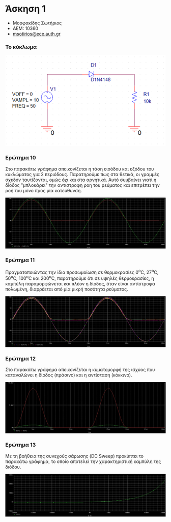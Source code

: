 # Άσκηση 1

- Μορφακίδης Σωτήριος 
- ΑΕΜ: 10360
- msotirios@ece.auth.gr

### Το κύκλωμα

![Κύκλωμα](pictures/circuit.png)

### Ερώτημα 10

Στο παρακάτω γράφημα απεικονίζεται η τάση εισόδου και εξόδου του
κυκλώματος για 2 περιόδους. Παρατηρούμε πως στα θετικά, οι γραμμές
σχεδόν ταυτίζονται, ομώς όχι και στα αρνητικά. Αυτό συμβαίνει γιατί
η δίοδος "μπλοκάρει" την αντιστροφη ροη του ρεύματος και επιτρέπει
την ροή του μόνο προς μία κατεύθυνση.

![Λύση](pictures/part10.png)

### Ερώτημα 11

Πραγματοποιώντας την ίδια προσωμοίωση σε θερμοκρασίες 
0<sup>o</sup>C,
27<sup>o</sup>C,
50<sup>o</sup>C,
100<sup>o</sup>C και
200<sup>o</sup>C,
παρατηρούμε ότι σε υψηλές θερμοκρασίες,
η καμπύλη παραμορφώνεται και πλέον η δίοδος, όταν είναι
αντίστροφα πολωμένη, διαρρέεται από μία μικρή ποσότητα
ρεύματος.

![Λύση](pictures/part11.png)

### Ερώτημα 12

Στο παρακάτω γράφημα απεικονίζεται η κυματομορφή της ισχύος
που καταναλώνει η δίοδος (πράσινο) και η αντίσταση (κόκκινο).

![Λύση](pictures/part12.png)

### Ερώτημα 13

Με τη βοήθεια της συνεχούς σάρωσης (DC Sweep) προκύπτει το
παρακάτω γράφημα, το οποίο αποτελεί την χαρακτηριστική καμπύλη
της διόδου.


![Λύση](pictures/part13.png)
